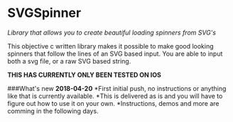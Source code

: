 # SVGSpinner
*Library that allows you to create beautiful loading spinners from SVG's*

This objective c written library makes it possible to make good looking spinners that follow the lines of an SVG based input.
You are able to input both a svg file, or a raw SVG based string.


**THIS HAS CURRENTLY ONLY BEEN TESTED ON IOS**

###What's new
**2018-04-20**
*First initial push, no instructions or anything like that is currently available.
*This is delivered as is and you will have to figure out how to use it on your own.
*Instructions, demos and more are comming in the following days.
